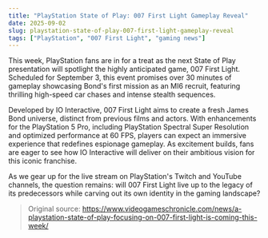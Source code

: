 ```yaml
---
title: "PlayStation State of Play: 007 First Light Gameplay Reveal"
date: 2025-09-02
slug: playstation-state-of-play-007-first-light-gameplay-reveal
tags: ["PlayStation", "007 First Light", "gaming news"]
---
```


This week, PlayStation fans are in for a treat as the next State of Play presentation will spotlight the highly anticipated game, 007 First Light. Scheduled for September 3, this event promises over 30 minutes of gameplay showcasing Bond's first mission as an MI6 recruit, featuring thrilling high-speed car chases and intense stealth sequences.

Developed by IO Interactive, 007 First Light aims to create a fresh James Bond universe, distinct from previous films and actors. With enhancements for the PlayStation 5 Pro, including PlayStation Spectral Super Resolution and optimized performance at 60 FPS, players can expect an immersive experience that redefines espionage gameplay. As excitement builds, fans are eager to see how IO Interactive will deliver on their ambitious vision for this iconic franchise.

As we gear up for the live stream on PlayStation's Twitch and YouTube channels, the question remains: will 007 First Light live up to the legacy of its predecessors while carving out its own identity in the gaming landscape?
> Original source: https://www.videogameschronicle.com/news/a-playstation-state-of-play-focusing-on-007-first-light-is-coming-this-week/